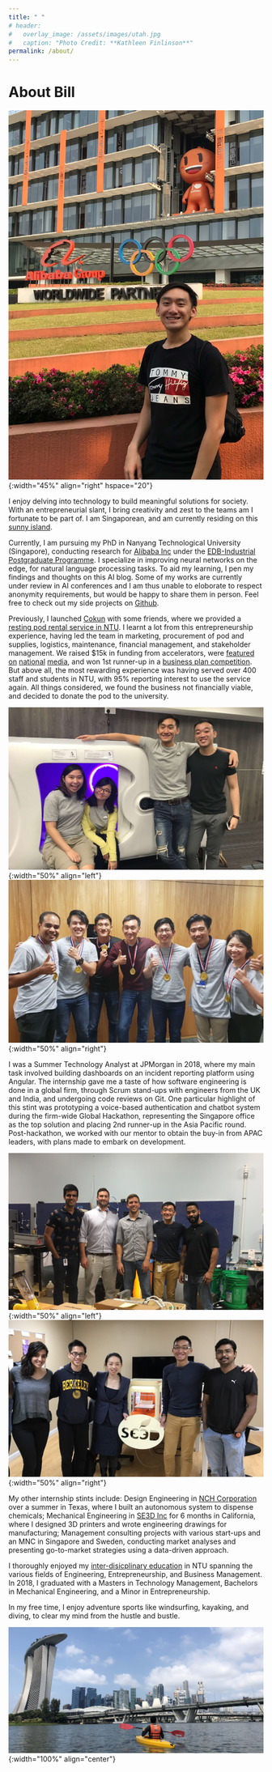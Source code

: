 ```yaml
---
title: " "
# header:
#   overlay_image: /assets/images/utah.jpg
#   caption: "Photo Credit: **Kathleen Finlinson**"
permalink: /about/
---
```


# About Bill
![Photo](/assets/img/alibaba_office.jpg){:width="45%" align="right" hspace="20"}

I enjoy delving into technology to build meaningful solutions for society. With an entrepreneurial slant, I bring creativity and zest to the teams am I fortunate to be part of. I am Singaporean, and am currently residing on this [sunny island](https://www.nea.gov.sg/weather).

Currently, I am pursuing my PhD in Nanyang Technological University (Singapore), conducting research for [Alibaba Inc](https://media.ntu.edu.sg/NewsReleases/Pages/newsdetail.aspx?news=9e521a80-eaec-41ac-9c7e-802a62fc8d52) under the [EDB-Industrial Postgraduate Programme](https://www.ntu.edu.sg/alibaba-NTU/PhD-application/Pages/index.aspx). I specialize in improving neural networks on the edge, for natural language processing tasks. To aid my learning, I pen my findings and thoughts on this AI blog. Some of my works are currently under review in AI conferences and I am thus unable to eloborate to respect anonymity requirements, but would be happy to share them in person. Feel free to check out my side projects on [Github](https://github.com/billptw).

<!-- Some of my recent works include designing latent tree induction modules for LSTM and Transformers models, and uncovering the failure of state-of-the-art models on systematic generalization of multi-hierarchical reasoning. -->

Previously, I launched [Cokun](http://www.weeworks.wkwsci.ntu.edu.sg/NanyangChronicle/News/2502sleepingpod.html) with some friends, where we provided a [resting pod rental service in NTU](https://www.facebook.com/watch/?v=1904767012895024). I learnt a lot from this entrepreneurship experience, having led the team in marketing, procurement of pod and supplies, logistics, maintenance, financial management, and stakeholder management. We raised $15k in funding from accelerators, were [featured](https://www.straitstimes.com/singapore/book-pod-for-short-nap-on-ntu-campus) [on](https://www.tnp.sg/news/singapore/ntu-students-get-new-rest-pod) [national](https://www.straitstimes.com/singapore/ntu-launches-rest-pod-in-school-library-for-students-to-catch-a-quick-nap) [media](https://www.businessinsider.sg/another-singapore-university-students-place-nap-already-fully-booked), and won 1st runner-up in a [business plan competition](https://www.nexiats.com.sg/news-insights/nexia-ts-congratulates-winners-nexia-day-business-plans-contest-2018/). But above all, the most rewarding experience was having served over 400 staff and students in NTU, with 95% reporting interest to use the service again. All things considered, we found the business not financially viable, and decided to donate the pod to the university.

![Photo](/assets/img/cokun.jpg){:width="50%" align="left"}
![Photo](/assets/img/jpm.jpg){:width="50%" align="right"}

I was a Summer Technology Analyst at JPMorgan in 2018, where my main task involved building dashboards on an incident reporting platform using Angular. The internship gave me a taste of how software engineering is done in a global firm, through Scrum stand-ups with engineers from the UK and India, and undergoing code reviews on Git. One particular highlight of this stint was prototyping a voice-based authentication and chatbot system during the firm-wide Global Hackathon, representing the Singapore office as the top solution and placing 2nd runner-up in the Asia Pacific round. Post-hackathon, we worked with our mentor to obtain the buy-in from APAC leaders, with plans made to embark on development.

![Photo](/assets/img/nch.jpg){:width="50%" align="left"}
![Photo](/assets/img/se3d.jpg){:width="50%" align="right"}

My other internship stints include: Design Engineering in [NCH Corporation](https://www.nch.com/) over a summer in Texas, where I built an autonomous system to dispense chemicals; Mechanical Engineering in [SE3D Inc](https://www.linkedin.com/company/se3d/) for 6 months in California, where I designed 3D printers and wrote engineering drawings for manufacturing; Management consulting projects with various start-ups and an MNC in Singapore and Sweden, conducting market analyses and presenting go-to-market strategies using a data-driven approach.

I thoroughly enjoyed my [inter-disicplinary education](http://www.ntu.edu.sg/rep/Pages/default.aspx) in NTU spanning the various fields of Engineering, Entrepreneurship, and Business Management. In 2018, I graduated with a Masters in Technology Management, Bachelors in Mechanical Engineering, and a Minor in Entrepreneurship.

In my free time, I enjoy adventure sports like windsurfing, kayaking, and diving, to clear my mind from the hustle and bustle. 

![Photo](/assets/img/kayak.jpg){:width="100%" align="center"}
